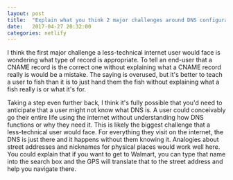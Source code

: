 ```yaml
---
layout: post
title:  "Explain what you think 2 major challenges around DNS configuration are for less-technical internet end-users."
date:   2017-04-27 20:32:00
categories: netlify
---
```


I think the first major challenge a less-technical internet user would face is wondering what type of record is appropriate. To tell an end-user that a CNAME record is the correct one without explaining what a CNAME record really is would be a mistake. The saying is overused, but it's better to teach a user to fish than it is to just hand them the fish without explaining what a fish really is or what it's for.

Taking a step even further back, I think it's fully possible that you'd need to anticipate that a user might not know what DNS is. A user could conceivably go their entire life using the internet without understanding how DNS functions or why they need it. This is likely the biggest challenge that a less-technical user would face. For everything they visit on the internet, the DNS is just there and it happens without them knowing it. Analogies about street addresses and nicknames for physical places would work well here. You could explain that if you want to get to Walmart, you can type that name into the search box and the GPS will translate that to the street address and help you navigate there. 
